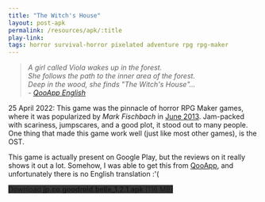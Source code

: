 ```yaml
---
title: "The Witch's House"
layout: post-apk
permalink: /resources/apk/:title
play-link: 
tags: horror survival-horror pixelated adventure rpg rpg-maker 
---
```


> _A girl called Viola wakes up in the forest.<br>She follows the path to the inner area of the forest.<br>Deep in the wood, she finds "The Witch's House"...<br> - <a href="https://apps.qoo-app.com/en/app/13632" target="_blank">QooApp English</a>_

<span class="timestamp">25 April 2022:</span> This game was the pinnacle of horror RPG Maker games, where it was popularized by _Mark Fischbach_ in <a href="https://www.youtube.com/watch?v=_hIZNaBH0lw" target="_blank">June 2013</a>. Jam-packed with scariness, jumpscares, and a good plot, it stood out to many people. One thing that made this game work well (just like most other games), is the OST.

This game is actually present on Google Play, but the reviews on it really shows it out a lot. Somehow, I was able to get this from <a href="https://apps.qoo-app.com/en/app/13632" target="_blank">QooApp</a>, and unfortunately there is no English translation :'(

<div class="text-center">
    <a class="btn btn-dark btn-block w-100" onclick='apk("jp.co.goodroid.belle_1.2.1.apk")' style="text-decoration: none; background-color: #333;"> Download <b>jp.co.goodroid.belle_1.2.1.apk</b> (116 MB)</a>
</div>
